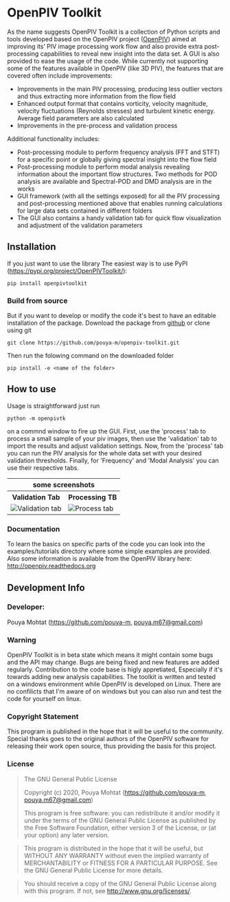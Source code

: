 # OpenPIV Toolkit
As the name suggests OpenPIV Toolkit is a collection of Python scripts and tools developed based on the OpenPIV project ([OpenPIV](https://github.com/OpenPIV/openpiv-python)) aimed at improving its’ PIV image processing work flow and also provide extra post-processing capabilities to reveal new insight into the data set. A GUI is also provided to ease the usage of the code. While currently not supporting some of the features available in OpenPIV (like 3D PIV), the features that are covered often include improvements:
-	Improvements in the main PIV processing, producing less outlier vectors and thus extracting more information from the flow field
-   Enhanced output format that contains vorticity, velocity magnitude, velocity fluctuations (Reynolds stresses) and turbulent kinetic energy. Average field parameters are also calculated
-	Improvements in the pre-process and validation process

Additional functionality includes:
-	Post-processing module to perform frequency analysis (FFT and STFT) for a specific point or globally giving spectral insight into the flow field
-	Post-processing module to perform modal analysis revealing information about the important flow structures. Two methods for POD analysis are available and Spectral-POD and DMD analysis are in the works
-	GUI framework (with all the settings exposed) for all the PIV processing and post-processing mentioned above that enables running calculations for large data sets contained in different folders
-	The GUI also contains a handy validation tab for quick flow visualization and adjustment of the validation parameters

## Installation
If you just want to use the library The easiest way is to use PyPI (https://pypi.org/project/OpenPIVToolkit/):

    pip install openpivtoolkit

### Build from source
But if you want to develop or modify the code it's best to have an editable installation of the package.
Download the package from [github](https://github.com/pouya-m/openpiv-toolkit) or clone using git

    git clone https://github.com/pouya-m/openpiv-toolkit.git

Then run the folowing command on the downloaded folder

    pip install -e <name of the folder>

## How to use
Usage is straightforward just run

    python -m openpivtk

on a commnd window to fire up the GUI. First, use the 'process' tab to process a small sample of your piv images, then use the
'validation' tab to import the results and adjust validation settings. Now, from the 'process' tab you can run the PIV analysis 
for the whole data set with your desired validation thresholds. Finally, for 'Frequency' and 'Modal Analysis' you can use their respective tabs.

<table>
  <tr><th colspan="2">some screenshots</th></tr>
  <tr><th>Validation Tab</th><th>Processing TB</th></tr>
  <tr>
    <td><img src="https://raw.githubusercontent.com/pouya-m/openpiv-toolkit/PIV-Code-Pouya/openpivtk/GUI/Screenshots/ValidationTab.PNG" title="Validation tab" /></td>
    <td><img src="https://raw.githubusercontent.com/pouya-m/openpiv-toolkit/PIV-Code-Pouya/openpivtk/GUI/Screenshots/ProcessTab.PNG" title="Process tab" /></td>
  </tr>
</table>

### Documentation
To learn the basics on specific parts of the code you can look into the examples/tutorials directory where some simple examples are provided.
Also some information is available from the OpenPIV library here: http://openpiv.readthedocs.org 

## Development Info
### Developer:
Pouya Mohtat (https://github.com/pouya-m, pouya.m67@gmail.com)

### Warning
OpenPIV Toolkit is in beta state which means it might contain some bugs and the API may change. Bugs are being fixed and new features are added regularly. Contribution to the code base is higly appretiated, Especially if it's towards adding new analysis capabilities.
The toolkit is written and tested on a windows environment while OpenPIV is developed on Linux. There are no confilicts that I'm aware of on windows but you can also run and test the code for yourself on linux.

### Copyright Statement
This program is published in the hope that it will be useful to the community. Special thanks goes to the original authors of the OpenPIV software for releasing their work open source, thus providing the basis for this project.

### License
> The GNU General Public License
>
> Copyright (c) 2020, Pouya Mohtat (https://github.com/pouya-m, pouya.m67@gmail.com)
>
> This program is free software: you can redistribute it and/or modify
> it under the terms of the GNU General Public License as published by
> the Free Software Foundation, either version 3 of the License, or
> (at your option) any later version.

> This program is distributed in the hope that it will be useful,
> but WITHOUT ANY WARRANTY without even the implied warranty of
> MERCHANTABILITY or FITNESS FOR A PARTICULAR PURPOSE.  See the
> GNU General Public License for more details.

> You should receive a copy of the GNU General Public License
> along with this program.  If not, see <http://www.gnu.org/licenses/>.
